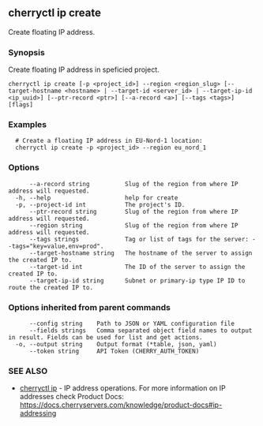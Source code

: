 ## cherryctl ip create

Create floating IP address.

### Synopsis

Create floating IP address in speficied project.

```
cherryctl ip create [-p <project_id>] --region <region_slug> [--target-hostname <hostname> | --target-id <server_id> | --target-ip-id <ip_uuid>] [--ptr-record <ptr>] [--a-record <a>] [--tags <tags>] [flags]
```

### Examples

```
  # Create a floating IP address in EU-Nord-1 location:
  cherryctl ip create -p <project_id> --region eu_nord_1
```

### Options

```
      --a-record string          Slug of the region from where IP address will requested.
  -h, --help                     help for create
  -p, --project-id int           The project's ID.
      --ptr-record string        Slug of the region from where IP address will requested.
      --region string            Slug of the region from where IP address will requested.
      --tags strings             Tag or list of tags for the server: --tags="key=value,env=prod".
      --target-hostname string   The hostname of the server to assign the created IP to.
      --target-id int            The ID of the server to assign the created IP to.
      --target-ip-id string      Subnet or primary-ip type IP ID to route the created IP to.
```

### Options inherited from parent commands

```
      --config string    Path to JSON or YAML configuration file
      --fields strings   Comma separated object field names to output in result. Fields can be used for list and get actions.
  -o, --output string    Output format (*table, json, yaml)
      --token string     API Token (CHERRY_AUTH_TOKEN)
```

### SEE ALSO

* [cherryctl ip](cherryctl_ip.md)	 - IP address operations. For more information on IP addresses check Product Docs: https://docs.cherryservers.com/knowledge/product-docs#ip-addressing

